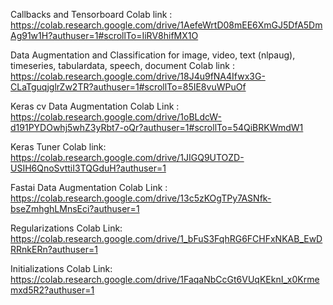Callbacks and Tensorboard
Colab link : https://colab.research.google.com/drive/1AefeWrtD08mEE6XmGJ5DfA5DmAg91w1H?authuser=1#scrollTo=IiRV8hifMX1O

Data Augmentation and Classification  for image, video, text (nlpaug), timeseries, tabulardata, speech, document
Colab link : https://colab.research.google.com/drive/18J4u9fNA4Ifwx3G-CLaTguqjglrZw2TR?authuser=1#scrollTo=85IE8vuWPuOf

Keras cv Data Augmentation
Colab Link : https://colab.research.google.com/drive/1oBLdcW-d191PYDOwhj5whZ3yRbt7-oQr?authuser=1#scrollTo=54QiBRKWmdW1

Keras Tuner
Colab link: https://colab.research.google.com/drive/1JIGQ9UTOZD-USIH6QnoSvttiI3TQGduH?authuser=1

Fastai Data Augmentation
Colab Link : https://colab.research.google.com/drive/13c5zKOgTPy7ASNfk-bseZmhghLMnsEci?authuser=1

Regularizations
Colab Link: https://colab.research.google.com/drive/1_bFuS3FqhRG6FCHFxNKAB_EwDRRnkERn?authuser=1

Initializations
Colab Link: https://colab.research.google.com/drive/1FaqaNbCcGt6VUqKEknI_x0Krmemxd5R2?authuser=1

